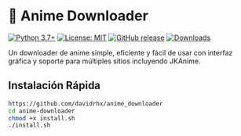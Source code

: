 # 🎌 Anime Downloader

[![Python 3.7+](https://img.shields.io/badge/python-3.7+-blue.svg)](https://www.python.org/downloads/)
[![License: MIT](https://img.shields.io/badge/License-MIT-yellow.svg)](https://opensource.org/licenses/MIT)
[![GitHub release](https://img.shields.io/github/release/TU_USUARIO/anime-downloader.svg)](https://github.com/TU_USUARIO/anime-downloader/releases)
[![Downloads](https://img.shields.io/github/downloads/TU_USUARIO/anime-downloader/total.svg)](https://github.com/TU_USUARIO/anime-downloader/releases)

Un downloader de anime simple, eficiente y fácil de usar con interfaz gráfica y soporte para múltiples sitios incluyendo JKAnime.

## Instalación Rápida
```bash
https://github.com/davidrhx/anime_downloader
cd anime-downloader
chmod +x install.sh
./install.sh
